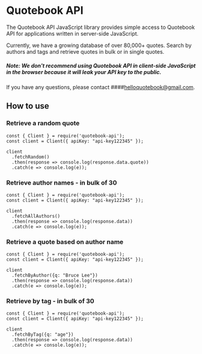 # Quotebook API

The Quotebook API JavaScript library provides simple access to Quotebook API for applications written in server-side JavaScript.

Currently, we have a growing database of over 80,000+ quotes. Search by authors and tags and retrieve quotes in bulk or in single quotes.

##### Note: We don't recommend using Quotebook API in client-side JavaScript in the browser because it will leak your API key to the public.

If you have any questions, please contact ####helloquotebook@gmail.com.

## How to use

### Retrieve a random quote

```
const { Client } = require('quotebook-api');
const client = Client({ apiKey: "api-key122345" });

client
  .fetchRandom()
  .then(response => console.log(response.data.quote))
  .catch(e => console.log(e));
```

### Retrieve author names - in bulk of 30

```
const { Client } = require('quotebook-api');
const client = Client({ apiKey: "api-key122345" });

client
  .fetchAllAuthors()
  .then(response => console.log(response.data))
  .catch(e => console.log(e));
```

### Retrieve a quote based on author name

```
const { Client } = require('quotebook-api');
const client = Client({ apiKey: "api-key122345" });

client
  .fetchByAuthor({q: "Bruce Lee"})
  .then(response => console.log(response.data))
  .catch(e => console.log(e));
```

### Retrieve by tag - in bulk of 30

```
const { Client } = require('quotebook-api');
const client = Client({ apiKey: "api-key122345" });

client
  .fetchByTag({q: "age"})
  .then(response => console.log(response.data))
  .catch(e => console.log(e));
```
